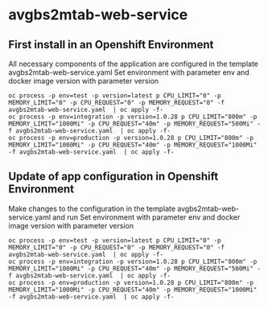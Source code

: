 # avgbs2mtab-web-service

## First install in an Openshift Environment

All necessary components of the application are configured in the template avgbs2mtab-web-service.yaml
Set environment with parameter env and docker image version with parameter version
```
oc process -p env=test -p version=latest p CPU_LIMIT="0" -p MEMORY_LIMIT="0" -p CPU_REQUEST="0" -p MEMORY_REQUEST="0" -f avgbs2mtab-web-service.yaml  | oc apply -f-
oc process -p env=integration -p version=1.0.28 p CPU_LIMIT="800m" -p MEMORY_LIMIT="1000Mi" -p CPU_REQUEST="40m" -p MEMORY_REQUEST="500Mi" -f avgbs2mtab-web-service.yaml  | oc apply -f-
oc process -p env=production -p version=1.0.28 p CPU_LIMIT="800m" -p MEMORY_LIMIT="1000Mi" -p CPU_REQUEST="40m" -p MEMORY_REQUEST="1000Mi" -f avgbs2mtab-web-service.yaml  | oc apply -f-
```

## Update of app configuration in Openshift Environment

Make changes to the configuration in the template avgbs2mtab-web-service.yaml and run
Set environment with parameter env and docker image version with parameter version
```
oc process -p env=test -p version=latest p CPU_LIMIT="0" -p MEMORY_LIMIT="0" -p CPU_REQUEST="0" -p MEMORY_REQUEST="0" -f avgbs2mtab-web-service.yaml  | oc apply -f-
oc process -p env=integration -p version=1.0.28 p CPU_LIMIT="800m" -p MEMORY_LIMIT="1000Mi" -p CPU_REQUEST="40m" -p MEMORY_REQUEST="500Mi" -f avgbs2mtab-web-service.yaml  | oc apply -f-
oc process -p env=production -p version=1.0.28 p CPU_LIMIT="800m" -p MEMORY_LIMIT="1000Mi" -p CPU_REQUEST="40m" -p MEMORY_REQUEST="1000Mi" -f avgbs2mtab-web-service.yaml  | oc apply -f-
```
